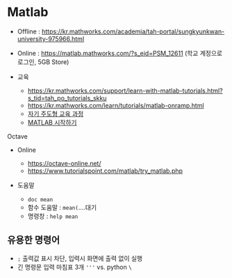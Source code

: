 # Matlab 

- Offline : https://kr.mathworks.com/academia/tah-portal/sungkyunkwan-university-975966.html 

- Online : https://matlab.mathworks.com/?s_eid=PSM_12611 (학교 계정으로 로그인, 5GB Store)

- 교육 
	- https://kr.mathworks.com/support/learn-with-matlab-tutorials.html?s_tid=tah_po_tutorials_skku
	- https://kr.mathworks.com/learn/tutorials/matlab-onramp.html
	- [자기 주도형 교육 과정](https://matlabacademy.mathworks.com/kr)
	- [MATLAB 시작하기](https://kr.mathworks.com/help/matlab/getting-started-with-matlab.html)

Octave 
- Online 
	- https://octave-online.net/
	- https://www.tutorialspoint.com/matlab/try_matlab.php


- 도움말 
	- `doc mean`
	- 함수 도움말 : `mean(`....대기 
	- 명령창 : `help mean`

## 유용한 명령어 


- `;` 출력값 표시 차단, 입력시 화면에 출력 없이 실행 
- 긴 명령문 입력 마침표 3개  `'''`  vs. python `\`
